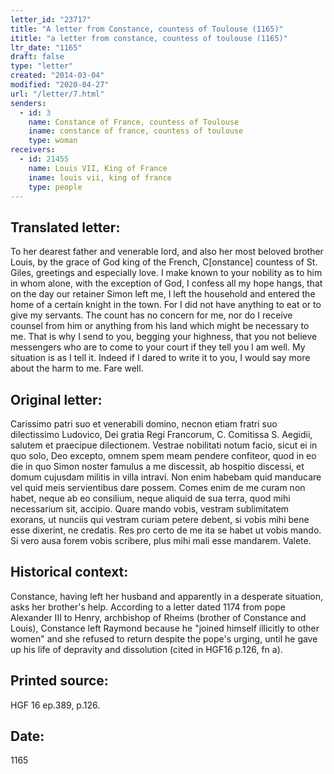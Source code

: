 ```yaml
---
letter_id: "23717"
title: "A letter from Constance, countess of Toulouse (1165)"
ititle: "a letter from constance, countess of toulouse (1165)"
ltr_date: "1165"
draft: false
type: "letter"
created: "2014-03-04"
modified: "2020-04-27"
url: "/letter/7.html"
senders:
  - id: 3
    name: Constance of France, countess of Toulouse
    iname: constance of france, countess of toulouse
    type: woman
receivers:
  - id: 21455
    name: Louis VII, King of France
    iname: louis vii, king of france
    type: people
---
```

<h2> Translated letter:</h2>To her dearest father and venerable lord, and also her most beloved brother Louis, by the grace of God king of the French, C[onstance] countess of St. Giles, greetings and especially love.
I make known to your nobility as to him in whom alone, with the exception of God, I confess all my hope hangs, that on the day our retainer Simon left me, I left the household and entered the home of a certain knight in the town.  For I did not have anything to eat or to give my servants.  The count has no concern for me, nor do I receive counsel from him or anything from his land which might be necessary to me.  That is why I send to you, begging your highness, that you not believe messengers who are to come to your court if they tell you I am well.  My situation is as I tell it.  Indeed if I dared to write it to you, I would say more about the harm to me.
Fare well.
<h2 class="mt-4"> Original letter:</h2>Carissimo patri suo et venerabili domino, necnon etiam fratri suo dilectissimo Ludovico, Dei gratia Regi Francorum, C.  Comitissa S. Aegidii, salutem et praecipue dilectionem. Vestrae nobilitati notum facio, sicut ei in quo solo, Deo excepto, omnem spem meam pendere confiteor, quod in eo die in quo Simon noster famulus a me discessit, ab hospitio discessi, et domum cujusdam militis in villa intravi. Non enim habebam quid manducare vel quid meis servientibus dare possem. Comes enim de me curam non habet, neque ab eo consilium, neque aliquid de sua terra, quod mihi necessarium sit, accipio. Quare mando vobis, vestram sublimitatem exorans, ut nunciis qui vestram curiam petere debent, si vobis mihi bene esse dixerint, ne credatis. Res pro certo de me ita se habet ut vobis mando. Si vero ausa forem vobis scribere, plus mihi mali esse mandarem. Valete.
<h2 class="mt-4"> Historical context:</h2>Constance, having left her husband and apparently in a desperate situation, asks her brother's help.  According to a letter dated 1174 from pope Alexander III to Henry, archbishop of Rheims (brother of Constance and Louis), Constance left Raymond because he "joined himself illicitly to other women" and she refused to return despite the pope's urging, until he gave up his life of depravity and dissolution (cited in HGF16 p.126, fn a).
<h2 class="mt-4"> Printed source:</h2>HGF 16 ep.389, p.126.
<h2 class="mt-4"> Date:</h2>1165
